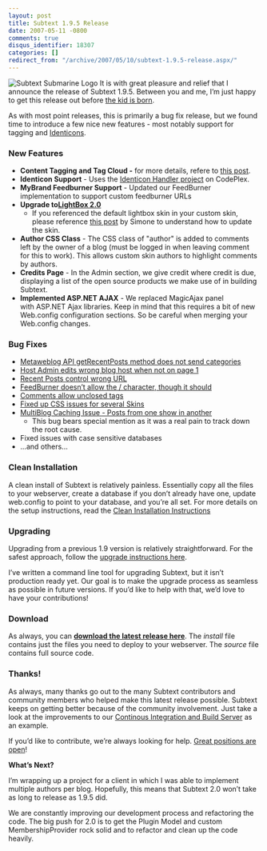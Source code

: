 ```yaml
---
layout: post
title: Subtext 1.9.5 Release
date: 2007-05-11 -0800
comments: true
disqus_identifier: 18307
categories: []
redirect_from: "/archive/2007/05/10/subtext-1.9.5-release.aspx/"
---
```


![Subtext Submarine
Logo](https://haacked.com/images/haacked_com/WindowsLiveWriter/Subtext1.9.5Release_EEA4/subtextsubmarinelogo6.png)
It is with great pleasure and relief that I announce the release of
Subtext 1.9.5. Between you and me, I’m just happy to get this release
out before [the kid is
born](https://haacked.com/archive/2006/11/05/World_Domination_Phase_1_Commenced.aspx "World Domination Plans").

As with most point releases, this is primarily a bug fix release, but we
found time to introduce a few nice new features - most notably support
for tagging and
[Identicons](http://www.docuverse.com/blog/donpark/2007/01/19/identicon-explained "Identicons").

### New Features

-   **Content Tagging and Tag Cloud -** for more details, refere to
    [this
    post](https://haacked.com/archive/2007/05/11/tagging-in-subtext.aspx "Tagging In Subtext"). 
-   **Identicon Support** - Uses the [Identicon Handler
    project](https://haacked.com/archive/2007/03/19/identicon-handler-for-.net-on-codeplex.aspx "Identicon Handler on CodePlex")
    on CodePlex.
-   **MyBrand Feedburner Support** - Updated our FeedBurner
    implementation to support custom feedburner URLs
-   **Upgrade to**[**LightBox
    2.0**](http://www.huddletogether.com/projects/lightbox2/ "Lightbox 2")
    - If you referenced the default lightbox skin in your custom skin,
    please reference [this
    post](http://codeclimber.net.nz/archive/2007/05/11/Breaking-change-in-Subtext-1.9.5-update-your-custom-skins.aspx "Update your custom skin")
    by Simone to understand how to update the skin.
-   **Author CSS Class** - The CSS class of "author" is added to
    comments left by the owner of a blog (must be logged in when leaving
    comment for this to work). This allows custom skin authors to
    highlight comments by authors.
-   **Credits Page** - In the Admin section, we give credit where credit
    is due, displaying a list of the open source products we make use of
    in building Subtext.
-   **Implemented ASP.NET AJAX** - We replaced MagicAjax panel
    with ASP.NET Ajax libraries. Keep in mind that this requires a bit
    of new Web.config configuration sections. So be careful when merging
    your Web.config changes.

### Bug Fixes

-   [Metaweblog API getRecentPosts method does not send
    categories](http://sourceforge.net/tracker/index.php?func=detail&aid=1683847&group_id=137896&atid=739979 "Subtext Bug 1683847")
-   [Host Admin edits wrong blog host when not on page
    1](http://sourceforge.net/tracker/index.php?func=detail&aid=1658118&group_id=137896&atid=739979 "Subtext Bug 1658118")
-   [Recent Posts control wrong
    URL](http://sourceforge.net/tracker/index.php?func=detail&aid=1679366&group_id=137896&atid=739979 "Subtext Bug")
-   [FeedBurner doesn’t allow the / character, though it
    should](http://sourceforge.net/tracker/index.php?func=detail&aid=1685842&group_id=137896&atid=739979 "Subtext Bug 1685842")
-   [Comments allow unclosed
    tags](http://sourceforge.net/tracker/index.php?func=detail&aid=1677521&group_id=137896&atid=739979 "Subtext Bug 1677521")
-   [Fixed up CSS issues for several
    Skins](http://sourceforge.net/tracker/index.php?func=detail&aid=1545724&group_id=137896&atid=739979 "Subtext Bug 1545724")
-   [MultiBlog Caching Issue - Posts from one show in
    another](http://sourceforge.net/tracker/index.php?func=detail&aid=1452536&group_id=137896&atid=739979)
    - This bug bears special mention as it was a real pain to track down
    the root cause.
-   Fixed issues with case sensitive databases
-   ...and others...

### Clean Installation

A clean install of Subtext is relatively painless. Essentially copy all
the files to your webserver, create a database if you don’t already have
one, update web.config to point to your database, and you’re all set.
For more details on the setup instructions, read the [Clean Installation
Instructions](http://www.subtextproject.com/Home/About/Docs/Installation/tabid/111/Default.aspx "Clean Installation Instructions")

### Upgrading

Upgrading from a previous 1.9 version is relatively straightforward. For
the safest approach, follow the [upgrade instructions
here](http://www.subtextproject.com/Home/About/Docs/Upgrading/tabid/147/Default.aspx "Upgrading Subtext").

I’ve written a command line tool for upgrading Subtext, but it isn’t
production ready yet. Our goal is to make the upgrade process as
seamless as possible in future versions. If you’d like to help with
that, we’d love to have your contributions!

### Download

As always, you can [**download the latest release
here**](http://sourceforge.net/project/showfiles.php?group_id=137896 "Download").
The *install* file contains just the files you need to deploy to your
webserver. The *source* file contains full source code.

### Thanks!

As always, many thanks go out to the many Subtext contributors and
community members who helped make this latest release possible. Subtext
keeps on getting better because of the community involvement. Just take
a look at the improvements to our [Continous Integration and Build
Server](http://build.subtextproject.com/ccnet/) as an example.

If you’d like to contribute, we’re always looking for help. [Great
positions are
open](https://haacked.com/archive/2006/11/03/Seriously_Cool_Jobs_Available.aspx "Cool Jobs Available")!

**What’s Next?**

I’m wrapping up a project for a client in which I was able to implement
multiple authors per blog. Hopefully, this means that Subtext 2.0 won’t
take as long to release as 1.9.5 did.

We are constantly improving our development process and refactoring the
code. The big push for 2.0 is to get the Plugin Model and custom
MembershipProvider rock solid and to refactor and clean up the code
heavily.

